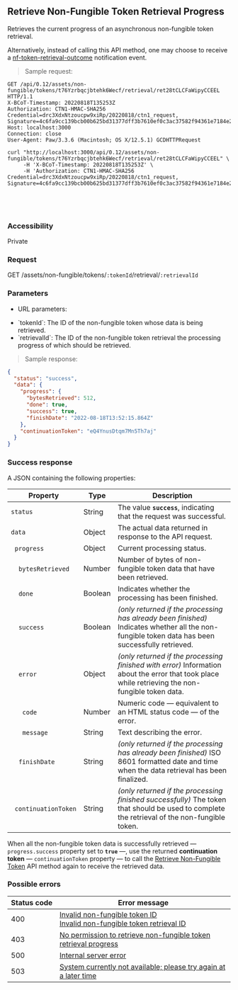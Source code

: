 ## Retrieve Non-Fungible Token Retrieval Progress

Retrieves the current progress of an asynchronous non-fungible token retrieval.

<aside class="notice">
Alternatively, instead of calling this API method, one may choose to receive a <a href="#final-non-fungible-token-retrieval-outcome-nf-token-retrieval-outcome">nf-token-retrieval-outcome</a> notification event.
</aside>

> Sample request:

```http--raw
GET /api/0.12/assets/non-fungible/tokens/t76Yzrbqcjbtehk6Wecf/retrieval/ret28tCLCFaWipyCCEEL HTTP/1.1
X-BCoT-Timestamp: 20220818T135253Z
Authorization: CTN1-HMAC-SHA256 Credential=drc3XdxNtzoucpw9xiRp/20220818/ctn1_request, Signature=4c6fa9cc139bcb00b625bd31377dff3b7610ef0c3ac37582f94361e7184e2c49
Host: localhost:3000
Connection: close
User-Agent: Paw/3.3.6 (Macintosh; OS X/12.5.1) GCDHTTPRequest
```

```shell
curl "http://localhost:3000/api/0.12/assets/non-fungible/tokens/t76Yzrbqcjbtehk6Wecf/retrieval/ret28tCLCFaWipyCCEEL" \
     -H 'X-BCoT-Timestamp: 20220818T135253Z' \
     -H 'Authorization: CTN1-HMAC-SHA256 Credential=drc3XdxNtzoucpw9xiRp/20220818/ctn1_request, Signature=4c6fa9cc139bcb00b625bd31377dff3b7610ef0c3ac37582f94361e7184e2c49'
```

```html--javascript
```

```javascript--node
```

```php
```

```rust
```

### Accessibility

Private

### Request

GET /assets/non-fungible/tokens/`:tokenId`/retrieval/`:retrievalId`

### Parameters

<!-- Note: we are not using the native markdown list feature for the second level items because the generated
        HTML has no space to the following first level item -->
- URL parameters:
<ul class="parameterList">
  <li>`tokenId`: The ID of the non-fungible token whose data is being retrieved.</li>
  <li>`retrievalId`: The ID of the non-fungible token retrieval the processing progress of which should be retrieved.</li>
</ul>

> Sample response:

```json
{
  "status": "success",
  "data": {
    "progress": {
      "bytesRetrieved": 512,
      "done": true,
      "success": true,
      "finishDate": "2022-08-18T13:52:15.864Z"
    },
    "continuationToken": "eQ4YnusDtqm7Mn5Th7aj"
  }
}
```

### Success response

A JSON containing the following properties:

| Property | Type | Description |
| -------- | ---- | ----------- |
| `status` | String | The value **`success`**, indicating that the request was successful. |
| `data` | Object | The actual data returned in response to the API request. |
| &nbsp;&nbsp;`progress` | Object | Current processing status. |
| &nbsp;&nbsp;&nbsp;&nbsp;`bytesRetrieved` | Number | Number of bytes of non-fungible token data that have been retrieved. |
| &nbsp;&nbsp;&nbsp;&nbsp;`done` | Boolean | Indicates whether the processing has been finished. |
| &nbsp;&nbsp;&nbsp;&nbsp;`success` | Boolean | *(only returned if the processing has already been finished)* Indicates whether all the non-fungible token data has been successfully retrieved. |
| &nbsp;&nbsp;&nbsp;&nbsp;`error` | Object | *(only returned if the processing finished with error)* Information about the error that took place while retrieving the non-fungible token data. |
| &nbsp;&nbsp;&nbsp;&nbsp;&nbsp;&nbsp;`code` | Number | Numeric code — equivalent to an HTML status code — of the error. |
| &nbsp;&nbsp;&nbsp;&nbsp;&nbsp;&nbsp;`message` | String | Text describing the error. |
| &nbsp;&nbsp;&nbsp;&nbsp;`finishDate` | String | *(only returned if the processing has already been finished)* ISO 8601 formatted date and time when the data retrieval has been finalized. |
| &nbsp;&nbsp;`continuationToken` | String | *(only returned if the processing finished successfully)* The token that should be used to complete the retrieval of the non-fungible token. |

<aside class="notice">
When all the non-fungible token data is successfully retrieved — <code>progress.success</code> property set to <code><b>true</b></code> —,
 use the returned <b>continuation token</b> — <code>continuationToken</code> property — to call the <a href="#retrieve-non-fungible-token">Retrieve Non-Fungible Token</a>
 API method again to receive the retrieved data.
</aside>

### Possible errors

| Status&nbsp;code | Error&nbsp;message |
| ----------- | ------------- |
| 400 | <a href="#error_msg_320">Invalid non-fungible token ID</a><br><a href="#error_msg_355">Invalid non-fungible token retrieval ID</a> |
| 403 | <a href="#error_msg_360">No permission to retrieve non-fungible token retrieval progress</a> | 
| 500 | <a href="#error_msg_100">Internal server error</a> |
| 503 | <a href="#error_msg_220">System currently not available; please try again at a later time</a> |
